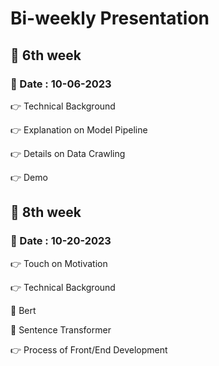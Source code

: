 # Bi-weekly Presentation 

## 📝 6th week 
### 📅 Date : 10-06-2023

👉 Technical Background

👉 Explanation on Model Pipeline

👉 Details on Data Crawling

👉 Demo


## 📝 8th week 
### 📅 Date : 10-20-2023

👉 Touch on Motivation

👉 Technical Background

  🫵 Bert 
  
  🫵 Sentence Transformer

👉 Process of Front/End Development
